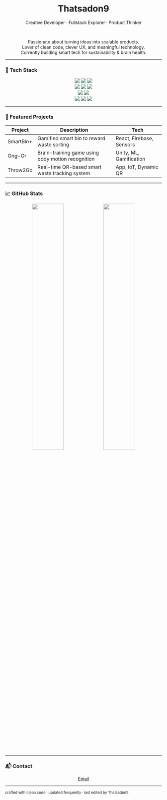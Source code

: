 <h1 align="center">Thatsadon9</h1>
<p align="center">Creative Developer · Fullstack Explorer · Product Thinker</p>

<br/>

<div align="center">

Passionate about turning ideas into scalable products.  
Lover of clean code, clever UX, and meaningful technology.  
Currently building smart tech for sustainability & brain health.

</div>

---

### 🧰 Tech Stack

<div align="center">

<!-- Languages -->
<img src="https://img.shields.io/badge/JavaScript-F7DF1E?style=for-the-badge&logo=javascript&logoColor=black" />
<img src="https://img.shields.io/badge/Python-3776AB?style=for-the-badge&logo=python&logoColor=white" />
<img src="https://img.shields.io/badge/TypeScript-3178C6?style=for-the-badge&logo=typescript&logoColor=white" />

<br/>

<!-- Frontend -->
<img src="https://img.shields.io/badge/React-20232A?style=for-the-badge&logo=react&logoColor=61DAFB" />
<img src="https://img.shields.io/badge/Next.js-000000?style=for-the-badge&logo=nextdotjs&logoColor=white" />
<img src="https://img.shields.io/badge/TailwindCSS-06B6D4?style=for-the-badge&logo=tailwindcss&logoColor=white" />

<br/>

<!-- Backend -->
<img src="https://img.shields.io/badge/Node.js-339933?style=for-the-badge&logo=nodedotjs&logoColor=white" />
<img src="https://img.shields.io/badge/Firebase-FFCA28?style=for-the-badge&logo=firebase&logoColor=black" />

<br/>

<!-- Tools -->
<img src="https://img.shields.io/badge/Git-F05032?style=for-the-badge&logo=git&logoColor=white" />
<img src="https://img.shields.io/badge/VSCode-007ACC?style=for-the-badge&logo=visualstudiocode&logoColor=white" />
<img src="https://img.shields.io/badge/Notion-000000?style=for-the-badge&logo=notion&logoColor=white" />

</div>

---

### 🚀 Featured Projects

| Project     | Description                                                  | Tech                          |
|-------------|--------------------------------------------------------------|-------------------------------|
| SmartBin+   | Gamified smart bin to reward waste sorting                  | React, Firebase, Sensors      |
| Ong-Or      | Brain-training game using body motion recognition            | Unity, ML, Gamification       |
| Throw2Go    | Real-time QR-based smart waste tracking system               | App, IoT, Dynamic QR          |

---

### 📈 GitHub Stats

<p align="center">
  <img src="https://github-readme-stats.vercel.app/api?username=Thatsadon9&show_icons=true&theme=transparent" width="45%" />
  <img src="https://github-readme-stats.vercel.app/api/top-langs/?username=Thatsadon9&layout=compact&theme=transparent" width="45%" />
</p>

---

### 📬 Contact

<div align="center">
  <a href="mailto:ninethatsadon.tkl@gmail.com">Email</a>
</div>

---

<sub align="center">crafted with clean code · updated frequently · last edited by Thatsadon9</sub>
